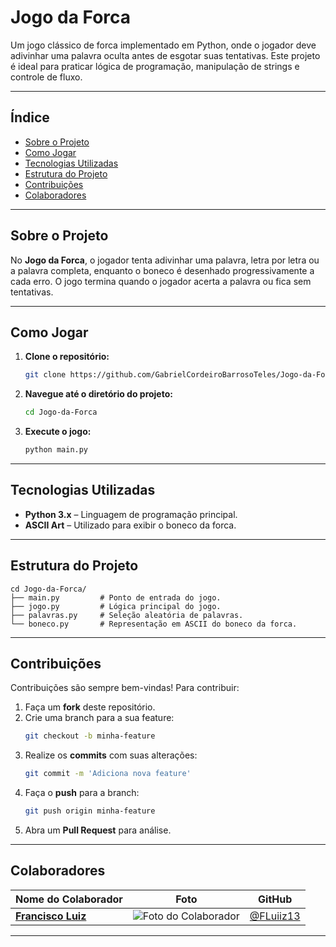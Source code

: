 
# Jogo da Forca

Um jogo clássico de forca implementado em Python, onde o jogador deve adivinhar uma palavra oculta antes de esgotar suas tentativas. Este projeto é ideal para praticar lógica de programação, manipulação de strings e controle de fluxo.

---

## Índice

- [Sobre o Projeto](#sobre-o-projeto)
- [Como Jogar](#como-jogar)
- [Tecnologias Utilizadas](#tecnologias-utilizadas)
- [Estrutura do Projeto](#estrutura-do-projeto)
- [Contribuições](#contribuições)
- [Colaboradores](#colaboradores)

---

## Sobre o Projeto

No **Jogo da Forca**, o jogador tenta adivinhar uma palavra, letra por letra ou a palavra completa, enquanto o boneco é desenhado progressivamente a cada erro. O jogo termina quando o jogador acerta a palavra ou fica sem tentativas.

---

## Como Jogar

1. **Clone o repositório:**
   ```bash
   git clone https://github.com/GabrielCordeiroBarrosoTeles/Jogo-da-Forca.git
   ```
2. **Navegue até o diretório do projeto:**
   ```bash
   cd Jogo-da-Forca
   ```
3. **Execute o jogo:**
   ```bash
   python main.py
   ```

---

## Tecnologias Utilizadas

- **Python 3.x** – Linguagem de programação principal.
- **ASCII Art** – Utilizado para exibir o boneco da forca.

---

## Estrutura do Projeto

```plaintext
cd Jogo-da-Forca/
├── main.py         # Ponto de entrada do jogo.
├── jogo.py         # Lógica principal do jogo.
├── palavras.py     # Seleção aleatória de palavras.
└── boneco.py       # Representação em ASCII do boneco da forca.
```

---

## Contribuições

Contribuições são sempre bem-vindas! Para contribuir:

1. Faça um **fork** deste repositório.
2. Crie uma branch para a sua feature:  
   ```bash
   git checkout -b minha-feature
   ```
3. Realize os **commits** com suas alterações:  
   ```bash
   git commit -m 'Adiciona nova feature'
   ```
4. Faça o **push** para a branch:  
   ```bash
   git push origin minha-feature
   ```
5. Abra um **Pull Request** para análise.

---

## Colaboradores

| Nome do Colaborador | Foto | GitHub |
| ------------------- | :--: | ------ |
| **[Francisco Luiz](https://github.com/FLuiiz13)** | ![Foto do Colaborador](https://avatars.githubusercontent.com/FLuiiz13?s=100) | [@FLuiiz13](https://github.com/FLuiiz13) |

---
